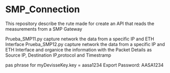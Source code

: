 # SMP_Connection

This repository describe the rute made for create an API that reads the measurements from a SMP Gateway

Prueba_SMP11.py capture network the data from a specific IP and ETH Interface
Prueba_SMP12.py capture network the data from a specific IP and ETH Interface and organice the information with the Packet Details as Source IP, Destination IP,protocol and Timestramp


pas phrase for myDevisseKey.key = aasa1234
Export Password: AASA1234
